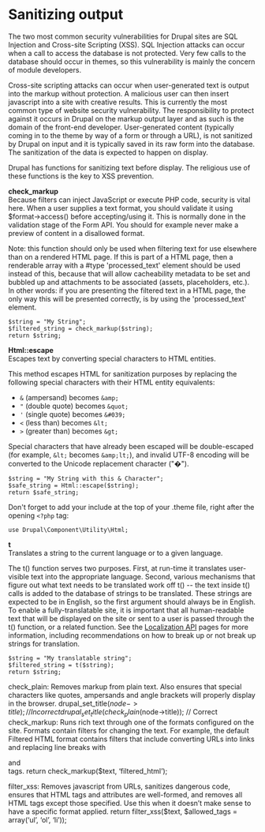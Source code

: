# Sanitizing output

The two most common security vulnerabilities for Drupal sites are SQL Injection and Cross-site Scripting (XSS). 
SQL Injection attacks can occur when a call to access the database is not protected. Very few calls to the database should occur in themes, so this vulnerability is mainly the concern of module developers. 

Cross-site scripting attacks can occur when user-generated text is output into the markup without protection. A malicious user can then insert javascript into a site with creative results. This is currently the most common type of website security vulnerability. The responsibility to protect against it occurs in Drupal on the markup output layer and as such is the domain of the front-end developer. User-generated content (typically coming in to the theme by way of a form or through a URL), is not sanitized by Drupal on input and it is typically saved in its raw form into the database. The sanitization of the data is expected to happen on display.

Drupal has functions for sanitizing text before display. The religious use of these functions is the key to XSS prevention.

**check_markup**<br>
Because filters can inject JavaScript or execute PHP code, security is vital here. When a user supplies a text format, you should validate it using $format->access() before accepting/using it. This is normally done in the validation stage of the Form API. You should for example never make a preview of content in a disallowed format.

Note: this function should only be used when filtering text for use elsewhere than on a rendered HTML page. If this is part of a HTML page, then a renderable array with a #type 'processed_text' element should be used instead of this, because that will allow cacheability metadata to be set and bubbled up and attachments to be associated (assets, placeholders, etc.). In other words: if you are presenting the filtered text in a HTML page, the only way this will be presented correctly, is by using the 'processed_text' element.

```
$string = "My String";
$filtered_string = check_markup($string);
return $string;
```

**Html::escape**<br>
Escapes text by converting special characters to HTML entities.

This method escapes HTML for sanitization purposes by replacing the following special characters with their HTML entity equivalents:

* ```&``` (ampersand) becomes ```&amp;```
* ```"``` (double quote) becomes ```&quot;```
* ```'``` (single quote) becomes ```&#039;```
* ```<``` (less than) becomes ```&lt;```
* ```>``` (greater than) becomes ```&gt;```


Special characters that have already been escaped will be double-escaped (for example, ```&lt;``` becomes ```&amp;lt;```), and invalid UTF-8 encoding will be converted to the Unicode replacement character ("�").

```
$string = "My String with this & Character";
$safe_string = Html::escape($string);
return $safe_string;
```
Don't forget to add your include at the top of your .theme file, right after the opening ```<?php``` tag:

```
use Drupal\Component\Utility\Html;
```

**t**<br>
Translates a string to the current language or to a given language.

The t() function serves two purposes. First, at run-time it translates user-visible text into the appropriate language. Second, various mechanisms that figure out what text needs to be translated work off t() -- the text inside t() calls is added to the database of strings to be translated. These strings are expected to be in English, so the first argument should always be in English. To enable a fully-translatable site, it is important that all human-readable text that will be displayed on the site or sent to a user is passed through the t() function, or a related function. See the [Localization API](https://www.drupal.org/node/322729) pages for more information, including recommendations on how to break up or not break up strings for translation.

```
$string = "My translatable string";
$filtered_string = t($string);
return $string;
```

check_plain: Removes markup from plain text. Also ensures that special characters like quotes, ampersands and angle brackets will properly display in the browser.
drupal_set_title($node->title);			// Incorrect
drupal_set_title(check_plain($node->title)); 	// Correct
check_markup: Runs rich text through one of the formats configured on the site. Formats contain filters for changing the text. For example, the default Filtered HTML format contains filters that include converting URLs into links and replacing line breaks with <p> and <br /> tags. 
return check_markup($text, ‘filtered_html’);

filter_xss: Removes javascript from URLs, sanitizes dangerous code, ensures that HTML tags and attributes are well-formed, and removes all HTML tags except those specified. Use this when it doesn’t make sense to have a specific format applied.
return filter_xss($text, $allowed_tags = array(‘ul’, ‘ol’, ‘li’));